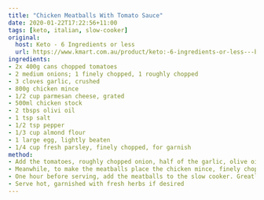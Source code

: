 ```yaml
---
title: "Chicken Meatballs With Tomato Sauce"
date: 2020-01-22T17:22:56+11:00
tags: [keto, italian, slow-cooker]
original: 
  host: Keto - 6 Ingredients or less
  url: https://www.kmart.com.au/product/keto:-6-ingredients-or-less---book/2792820
ingredients:
- 2x 400g cans chopped tomatoes
- 2 medium onions; 1 finely chopped, 1 roughly chopped
- 3 cloves garlic, crushed
- 800g chicken mince
- 1/2 cup parmesan cheese, grated
- 500ml chicken stock
- 2 tbsps olivi oil
- 1 tsp salt
- 1/2 tsp pepper
- 1/3 cup almond flour
- 1 large egg, lightly beaten
- 1/4 cup fresh parsley, finely chopped, for garnish
method:
- Add the tomatoes, roughly chopped onion, half of the garlic, olive oil, salt, pepper and tomato paste to the bowl of your slow cooker. Cover and cook the tomato sauce on high for 3 hours. Season to taste.
- Meanwhile, to make the meatballs place the chicken mince, finely chopped onion, parmesan, remaining garlic, almond flour, egg, and a couple of grinds of salt and pepper in a large mixing bowl. Use your hands to thoroughly mix everything together. Shape the mixture into small meatballs and place in the refrigerator for at least 1 hour to chill.
- One hour before serving, add the meatballs to the slow cooker. Greatly lower them into the sauce and spoon the sauce over the top. Cover and cook on high for 1 hour or until the meatballs are cooked through.
- Serve hot, garnished with fresh herbs if desired
---
```

